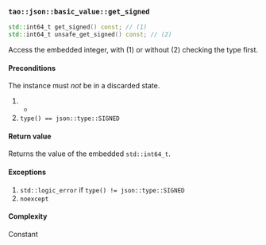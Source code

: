 ### `tao::json::basic_value::get_signed`

```c++
std::int64_t get_signed() const; // (1)
std::int64_t unsafe_get_signed() const; // (2)
```

Access the embedded integer, with (1) or without (2) checking the type first.

#### Preconditions

The instance must *not* be in a discarded state.

1. -
2. `type() == json::type::SIGNED`

#### Return value

Returns the value of the embedded `std::int64_t`.

#### Exceptions

1. `std::logic_error` if `type() != json::type::SIGNED`
2. `noexcept`

#### Complexity

Constant

